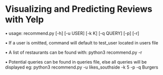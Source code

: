 # Visualizing and Predicting Reviews with Yelp

• usage: recommend.py [-h] [-u USER] [-k K] [-q QUERY] [-p] [-r]

• If a user is omitted, command will default to test_user located in users file

• A list of restaurants can be found with: python3 recommend.py -r

• Potential queries can be found in queries file, else all queries will be displayed
        eg: python3 recommend.py -u likes_southside -k 5 -p -q Burgers

